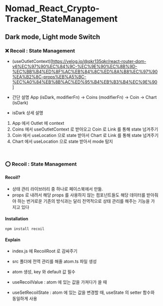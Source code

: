 # Nomad_React_Crypto-Tracker_StateManagement

## Dark mode, Light mode Switch

### ❌ Recoil : State Management

- (useOutletContext)[https://velog.io/@qkr135qkr/react-router-dom-v6%EC%97%90%EC%84%9C-%EC%9E%90%EC%8B%9D-%EC%BB%B4%ED%8F%AC%EB%84%8C%ED%8A%B8%EC%97%90%EA%B2%8C-props%EB%A5%BC-%EC%A0%84%EB%8B%AC%ED%95%B4%EB%B3%B4%EC%9E%90]

- 간단 설명
  App (isDark, modifierFn)
  -> Coins (modifierFn) -> Coin -> Chart (isDark)

- isDark 상세 설명

1. App 에서 Outlet 에 context
2. Coins 에서 useOutletContext 로 받아오고 Coin 로 Link 를 통해 state 넘겨주기
3. Coin 에서 useLocation 으로 state 받아서 Chart 로 Link 를 통해 state 넘겨주기
4. Chart 에서 useLocation 으로 state 받아서 mode 탐지

<br />

### ⭕ Recoil : State Management

#### Recoil?

- 상태 관리 라이브러리 중 하나로 페이스북에서 만듦.
- props 로 내려서 해당 props 를 사용하지 않는 컴포넌트들도 해당 데이터를 받아줘야 하는 번거로운 기존의 방식과는 달리 전역적으로 상태 관리를 해주는 기능을 가지고 있다

#### Installation

```
npm install recoil
```

#### Explain

- index.js 에 RecoilRoot 로 감싸주기
- src 폴더에 전역 관리를 해줄 atom.ts 파일 생성
- atom 생성, key 와 default 값 필수

- useRecoilValue : atom 에 있는 값을 가져다가 쓸 때
- useSetRecoilState : atom 에 있는 값을 변경할 때, useState 의 setter 함수와 동일하게 사용
